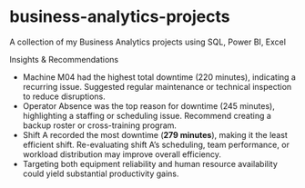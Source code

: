 # business-analytics-projects
A collection of my Business Analytics projects using SQL, Power BI, Excel

Insights & Recommendations

- Machine M04 had the highest total downtime (220 minutes), indicating a recurring issue. Suggested regular maintenance or technical inspection to reduce disruptions.
- Operator Absence was the top reason for downtime (245 minutes), highlighting a staffing or scheduling issue. Recommend creating a backup roster or cross-training program.
- Shift A recorded the most downtime (**279 minutes**), making it the least efficient shift. Re-evaluating shift A’s scheduling, team performance, or workload distribution may improve  overall efficiency.
- Targeting both equipment reliability and human resource availability could yield substantial productivity gains.
